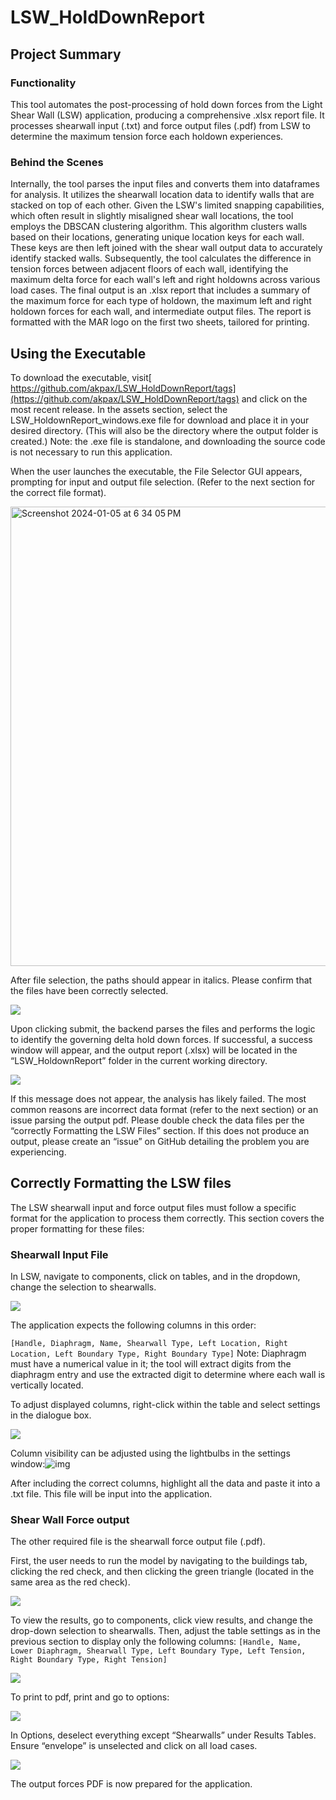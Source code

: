 # LSW_HoldDownReport


## Project Summary


### Functionality
This tool automates the post-processing of hold down forces from the Light Shear Wall (LSW) application, producing a comprehensive .xlsx report file. It processes shearwall input (.txt) and force output files (.pdf) from LSW to determine the maximum tension force each holdown experiences.


### Behind the Scenes
Internally, the tool parses the input files and converts them into dataframes for analysis. It utilizes the shearwall location data to identify walls that are stacked on top of each other. Given the LSW's limited snapping capabilities, which often result in slightly misaligned shear wall locations, the tool employs the DBSCAN clustering algorithm. This algorithm clusters walls based on their locations, generating unique location keys for each wall. These keys are then left joined with the shear wall output data to accurately identify stacked walls. Subsequently, the tool calculates the difference in tension forces between adjacent floors of each wall, identifying the maximum delta force for each wall's left and right holdowns across various load cases. The final output is an .xlsx report that includes a summary of the maximum force for each type of holdown, the maximum left and right holdown forces for each wall, and intermediate output files. The report is formatted with the MAR logo on the first two sheets, tailored for printing.


## Using the Executable
To download the executable, visit[ https://github.com/akpax/LSW_HoldDownReport/tags](https://github.com/akpax/LSW_HoldDownReport/tags) and click on the most recent release. In the assets section, select the LSW_HoldownReport_windows.exe file for download and place it in your desired directory. (This will also be the directory where the output folder is created.) Note: the .exe file is standalone, and downloading the source code is not necessary to run this application.


When the user launches the executable, the File Selector GUI appears, prompting for input and output file selection. (Refer to the next section for the correct file format).

<img width="735" alt="Screenshot 2024-01-05 at 6 34 05 PM" src="https://github.com/akpax/LSW_HoldDownReport/assets/78048703/4e0829a2-7047-4e8d-8f9b-0cc4dd26aa55">


After file selection, the paths should appear in italics. Please confirm that the files have been correctly selected.

![](https://lh7-us.googleusercontent.com/lez3lC5ynUYPiByIsbw5DsGHFGPS_nkEynqVVB-MLGkFiIadDai8rSMWXW8XDCrQLhcHuzO1vNS8YobzE9nHLC04OvK15T_k2okom2qk_4dZ9sWufV-4bzZEsYVjtmX8TXx5UTeqPmuoOMgLRls0e1E)



Upon clicking submit, the backend parses the files and performs the logic to identify the governing delta hold down forces. If successful, a success window will appear, and the output report (.xlsx) will be located in the “LSW_HoldownReport” folder in the current working directory.

![](https://lh7-us.googleusercontent.com/wff7HXbiVFmjXBSzYndC0f0-ySQ7d26j_ZtSL82wuvLLV5InGhEbrRdPzQMNzfOk6hTo2lrPKE_A4AP78qUjoSFOTIM5MyyST2M4UqmicBF2JKQfSpQxbCAX5SAAfLj5hWCzAFa2m-FjQ2umjCPU6TU)



If this message does not appear, the analysis has likely failed. The most common reasons are incorrect data format (refer to the next section) or an issue parsing the output pdf. Please double check the data files per  the “correctly Formatting the LSW Files” section. If this does not produce an output, please create an “issue” on GitHub detailing the problem you are experiencing.

## Correctly Formatting the LSW files
The LSW shearwall input and force output files must follow a specific format for the application to process them correctly. This section covers the proper formatting for these files:

### Shearwall Input File
In LSW, navigate to components, click on tables, and in the dropdown, change the selection to shearwalls.

![](https://lh7-us.googleusercontent.com/zvuQ7H8j3K4ccY7fqeOSUHyFwQBQjk9BvnyIDtMO4riBbgeFVRhAKD3oECf8RGoYi2HS-bPHBvzS8FvNBK_LYh2FcyXUQUkNzw69N9VaLYoxG0y-EDTAlM19N2JfYe5hmO-UpM5ERNXzI4EjiC9nxBw)



The application expects the following columns in this order:

``` [Handle, Diaphragm, Name, Shearwall Type, Left Location, Right Location, Left Boundary Type, Right Boundary Type] ``` Note: Diaphragm must have a numerical value in it; the tool will extract digits from the diaphragm entry and use the extracted digit to determine where each wall is vertically located.

To adjust displayed columns, right-click within the table and select settings in the dialogue box.

![](https://lh7-us.googleusercontent.com/5cMvXOjZvgg4hiqyhBzPjtwjpLkJGXNO4TAV7KHdX7t9T3es1Kthoud38Z7FQ2CwP6nmfO4QjCHzCoZQ_FyTqJb-iranryDTK_NM1kVPL0Q3ERxq-PUAbdgJO49QZcIOG1HAKn13gvkZl6owr0h6tAc)



Column visibility can be adjusted using the lightbulbs in the settings window:![img](https://lh7-us.googleusercontent.com/-bXE-Zipi7tEqkmdDfO_rv5wvPIVnS7bQt64cjZ15-3LC46gC1H31zYXNkY6hmgLhVnwlQx6XIBROyx1LvKDiRyQR9speubl1TaJ6T0JqfM8ho1tAIk00b83hnkdlTfxKLLpo1KrnxwyX8yn8KYE4eE)

After including the correct columns, highlight all the data and paste it into a .txt file. This file will be input into the application.

### Shear Wall Force output

The other required file is the shearwall force output file (.pdf).

First, the user needs to run the model by navigating to the buildings tab, clicking the red check, and then clicking the green triangle (located in the same area as the red check).

![](https://lh7-us.googleusercontent.com/xCT_puQBCXbDf6_ZWzFJE1aqVRhJbI3CHR496RUC_O5dCBgFb6UOcjCFlYg3YsdMuNi7gGcQPpOL41tKyMsAnrel6EhyHDb_m8cATrYbiitG_mMojZsJaGLGalPLdP_b6mCCUI8-bUDYmJGgxyjhHwk)



To view the results, go to components, click view results, and change the drop-down selection to shearwalls. Then, adjust the table settings as in the previous section to display only the following columns: 
``` [Handle, Name, Lower Diaphragm, Shearwall Type, Left Boundary Type, Left Tension, Right Boundary Type, Right Tension] ```

![](https://lh7-us.googleusercontent.com/jArAyvs1sgsraLSI34k3f7rDtoszPREqeh6uKnlMyMUNlPq_xOf94ZDM-LQXVVrq1sZsDky1czAQozQZYxATDrqOuSMnMH5ule9Qf1TvTA3rFXySn7eWlB6Z0uqLC9V-_s-N3u94HG-dyqJQQ1ZC0As)



To print to pdf, print and go to options:

![](https://lh7-us.googleusercontent.com/wHzI6dSpOGeNenRgHeXPEOh_ym2_tXjiQh789FcKq3CrNiXqJ6sl_F8yerSQ1fmISAQXWF4B4iqpKolFPuNMfjL5Q_HaLGC4yR5K9v67J9xhk8jmKqwMigAmkfW1sMxtick-z57MBOSa1CEx2Xmt6M8)



In Options, deselect everything except “Shearwalls” under Results Tables. Ensure “envelope” is unselected and click on all load cases.

![](https://lh7-us.googleusercontent.com/9s_hHAEoH22j_WtWXMtVweQ-XFJftJFBZHPyCoPYSf3WLC2R8VPN7Gb02Nu4WEu8zB-aBvS01tZU53T6wmw9Rdwvj7DBFdwGb7YtL4lrPFxyfk2EQc0-R2bHO6O6_OEjd6L8Z0Ey3_FDk_SaQTSCLOc)

The output forces PDF is now prepared for the application.
